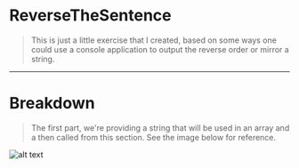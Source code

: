 # ReverseTheSentence

> This is just a little exercise that I created, based on 
some ways one could use a console application to 
output the reverse order or mirror a string.

--------------------------------------------------------------

# Breakdown

> The first part, we're providing a string that will be used
in an array and a then called from this section. See the image
below for reference.

![alt text](https://github.com/Gudbrandr42/ReverseTheSentence/blob/master/Images/AppSetup.PNG)